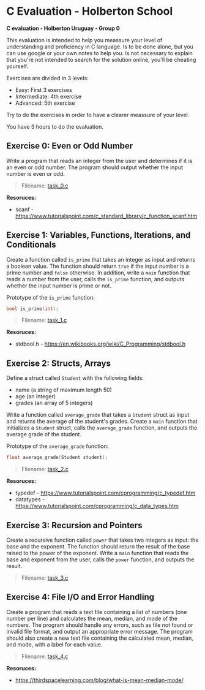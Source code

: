 # C Evaluation - Holberton School

__C evaluation - Holberton Uruguay - Group 0__

This evaluation is intended to help you meassure your level of understanding and proficiency in C language. Is to be done alone, but you can use google or your own notes to help you. Is not necessary to explain that you're not intended to search for the solution online, you'll be cheating yourself.

Exercises are divided in 3 levels:

- Easy: First 3 exercises
- Intermediate: 4th exercise
- Advanced: 5th exercise

Try to do the exercises in order to have a clearer meassure of your level.

You have 3 hours to do the evaluation.

## Exercise 0: Even or Odd Number

Write a program that reads an integer from the user and determines if it is an even or odd number. The program should output whether the input number is even or odd.

> Filename: [task_0.c](./task_0.c)

**Resoruces:**

- scanf - <https://www.tutorialspoint.com/c_standard_library/c_function_scanf.htm>

## Exercise 1: Variables, Functions, Iterations, and Conditionals

Create a function called `is_prime` that takes an integer as input and returns a boolean value. The function should return `true` if the input number is a prime number and `false` otherwise.
In addition, write a `main` function that reads a number from the user, calls the `is_prime` function, and outputs whether the input number is prime or not.

Prototype of the `is_prime` function:

```c
bool is_prime(int);
```

> Filename: [task_1.c](./task_1.c)

**Resoruces:**

- stdbool.h - <https://en.wikibooks.org/wiki/C_Programming/stdbool.h>

## Exercise 2: Structs, Arrays

Define a struct called `Student` with the following fields:

- name (a string of maximum length 50)
- age (an integer)
- grades (an array of 5 integers)

Write a function called `average_grade` that takes a `Student` struct as input and returns the average of the student's grades. Create a `main` function that initializes a `Student` struct, calls the `average_grade` function, and outputs the average grade of the student.

Prototype of the `average_grade` function:

```c
float average_grade(Student student);
```

> Filename: [task_2.c](./task_2.c)

**Resoruces:**

- typedef - <https://www.tutorialspoint.com/cprogramming/c_typedef.htm>
- datatypes - <https://www.tutorialspoint.com/cprogramming/c_data_types.htm>

## Exercise 3: Recursion and Pointers

Create a recursive function called `power` that takes two integers as input: the base and the exponent.
The function should return the result of the base raised to the power of the exponent. Write a `main` function that reads the base and exponent from the user, calls the `power` function, and outputs the result.

> Filename: [task_3.c](./task_3.c)

## Exercise 4: File I/O and Error Handling

Create a program that reads a text file containing a list of numbers (one number per line) and calculates the mean, median, and mode of the numbers. The program should handle any errors, such as file not found or invalid file format, and output an appropriate error message. The program should also create a new text file containing the calculated mean, median, and mode, with a label for each value.

> Filename: [task_4.c](./task_4.c)

**Resoruces:**

- <https://thirdspacelearning.com/blog/what-is-mean-median-mode/>
